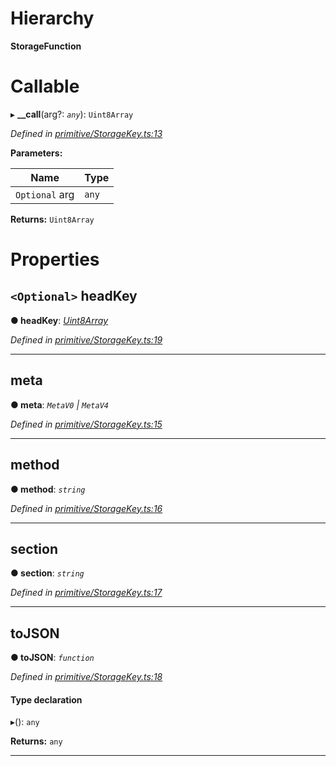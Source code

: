 

# Hierarchy

**StorageFunction**

# Callable
▸ **__call**(arg?: *`any`*): `Uint8Array`

*Defined in [primitive/StorageKey.ts:13](https://github.com/polkadot-js/api/blob/168b12d/packages/types/src/primitive/StorageKey.ts#L13)*

**Parameters:**

| Name | Type |
| ------ | ------ |
| `Optional` arg | `any` |

**Returns:** `Uint8Array`

# Properties

<a id="headkey"></a>

## `<Optional>` headKey

**● headKey**: *[Uint8Array](../classes/_codec_u8a_.u8a.md#uint8array)*

*Defined in [primitive/StorageKey.ts:19](https://github.com/polkadot-js/api/blob/168b12d/packages/types/src/primitive/StorageKey.ts#L19)*

___
<a id="meta"></a>

##  meta

**● meta**: *`MetaV0` \| `MetaV4`*

*Defined in [primitive/StorageKey.ts:15](https://github.com/polkadot-js/api/blob/168b12d/packages/types/src/primitive/StorageKey.ts#L15)*

___
<a id="method"></a>

##  method

**● method**: *`string`*

*Defined in [primitive/StorageKey.ts:16](https://github.com/polkadot-js/api/blob/168b12d/packages/types/src/primitive/StorageKey.ts#L16)*

___
<a id="section"></a>

##  section

**● section**: *`string`*

*Defined in [primitive/StorageKey.ts:17](https://github.com/polkadot-js/api/blob/168b12d/packages/types/src/primitive/StorageKey.ts#L17)*

___
<a id="tojson"></a>

##  toJSON

**● toJSON**: *`function`*

*Defined in [primitive/StorageKey.ts:18](https://github.com/polkadot-js/api/blob/168b12d/packages/types/src/primitive/StorageKey.ts#L18)*

#### Type declaration
▸(): `any`

**Returns:** `any`

___

